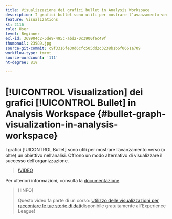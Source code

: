 ```yaml
---
title: Visualizzazione dei grafici bullet in Analysis Workspace
description: I grafici bullet sono utili per mostrare l’avanzamento verso (o oltre) un obiettivo nell’analisi. Offrono un modo alternativo di visualizzare il successo dell’organizzazione.
feature: Visualizations
kt: 2116
role: User
level: Beginner
exl-id: 369904c2-5de9-495c-abd2-0c3900f6c49f
thumbnail: 23989.jpg
source-git-commit: c9f3316fe30d6cfc505dd2c3238b1b6f0661a709
workflow-type: tm+mt
source-wordcount: '111'
ht-degree: 81%

---
```


# [!UICONTROL Visualization] dei grafici [!UICONTROL Bullet] in Analysis Workspace {#bullet-graph-visualization-in-analysis-workspace}

I grafici [!UICONTROL Bullet] sono utili per mostrare l’avanzamento verso (o oltre) un obiettivo nell’analisi. Offrono un modo alternativo di visualizzare il successo dell’organizzazione.

>[!VIDEO](https://video.tv.adobe.com/v/23989/?quality=12)

Per ulteriori informazioni, consulta la [documentazione](https://experienceleague.adobe.com/docs/analytics/analyze/analysis-workspace/visualizations/bullet-graph.html?lang=it).

>[!INFO]
>
> Questo video fa parte di un corso: [Utilizzo delle visualizzazioni per raccontare le tue storie di dati](https://experienceleague.adobe.com/?recommended=Analytics-U-1-2021.1.visualizations&amp;lang=it)disponibile gratuitamente all&#39;Experience League!

